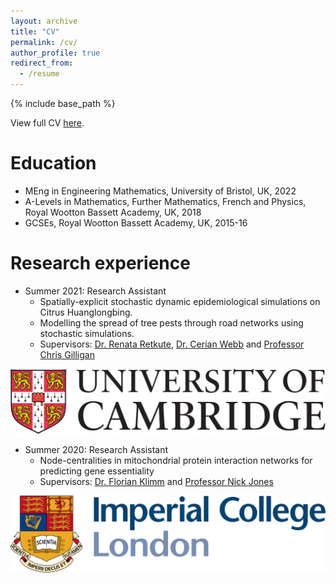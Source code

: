 ```yaml
---
layout: archive
title: "CV"
permalink: /cv/
author_profile: true
redirect_from:
  - /resume
---
```


{% include base_path %}

View full CV [here](http://vedang-joshi.github.io/files/Vedang_Joshi_CV.pdf).

Education
======
* MEng in Engineering Mathematics, University of Bristol, UK, 2022
* A-Levels in Mathematics, Further Mathematics, French and Physics, Royal Wootton Bassett Academy, UK, 2018
* GCSEs, Royal Wootton Bassett Academy, UK, 2015-16

Research experience
======
* Summer 2021: Research Assistant
  * Spatially-explicit stochastic dynamic epidemiological simulations on Citrus Huanglongbing.
  * Modelling the spread of tree pests through road networks using stochastic simulations.
  * Supervisors: [Dr. Renata Retkute](https://www.plantsci.cam.ac.uk/directory/retkute-renata), [Dr. Cerian Webb](https://www.plantsci.cam.ac.uk/directory/cerian-webb) and [Professor Chris Gilligan](https://www.plantsci.cam.ac.uk/directory/gilligan-chris)

![Editing a markdown file for a talk](/images/cam_logo.png)

* Summer 2020: Research Assistant
  * Node-centralities in mitochondrial protein interaction networks for predicting gene essentiality
  * Supervisors: [Dr. Florian Klimm](https://floklimm.github.io) and [Professor Nick Jones](https://www.imperial.ac.uk/people/nick.jones)

![Editing a markdown file for a talk](/images/imperial.png)
